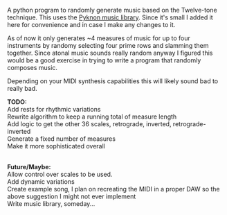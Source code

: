 A python program to randomly generate music based on the Twelve-tone technique. This uses the [Pyknon music library](https://github.com/kroger/pyknon). Since it's small I added it here for convenience and in case I make any changes to it. 

As of now it only generates ~4 measures of music for up to four instruments by randomy selecting four prime rows and slamming them together. Since atonal music sounds really random anyway I figured this would be a good exercise in trying to write a program that randomly composes music. 

Depending on your MIDI synthesis capabilities this will likely sound bad to really bad. 

<b>TODO:</b><br>
Add rests for rhythmic variations<br>
Rewrite algorithm to keep a running total of measure length <br>
Add logic to get the other 36 scales, retrograde, inverted, retrograde-inverted<br>
Generate a fixed number of measures<br>
Make it more sophisticated overall <br>

<br>
<b>Future/Maybe:</b><br>
Allow control over scales to be used.<br>
Add dynamic variations<br>
Create example song, I plan on recreating the MIDI in a proper DAW so the above suggestion I might not ever implement<br>
Write music library, someday... 
 
